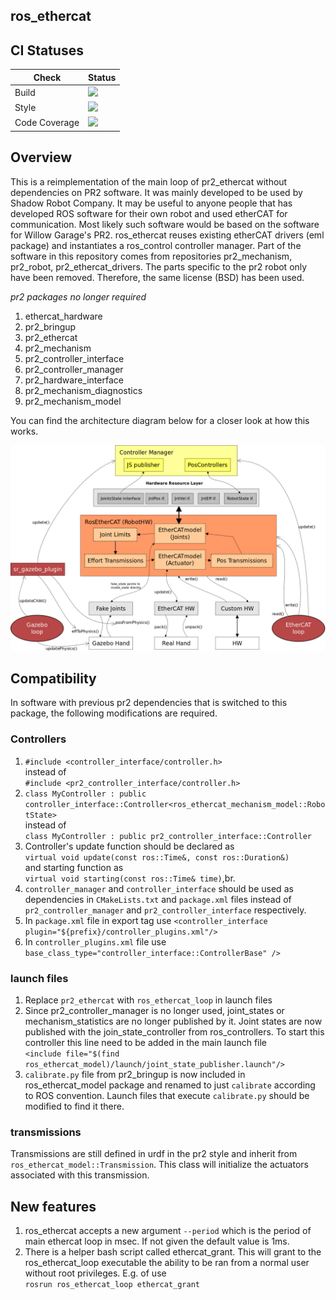 ros_ethercat
------------
## CI Statuses

Check | Status
---|---
Build|[<img src="https://codebuild.eu-west-2.amazonaws.com/badges?uuid=eyJlbmNyeXB0ZWREYXRhIjoiNHlPY3dOQTFFVzNEbzJSOTUvSGF2RU1UQll2bExhR09BdVF1elB0Uktjc2tOVFVGS2xyVXBLdW00R25IMzBNSFIxSTBuOXJkM2srYUwydHIxUXppTlI4PSIsIml2UGFyYW1ldGVyU3BlYyI6IlAvMFBwN1dsM1I4bElLZWciLCJtYXRlcmlhbFNldFNlcmlhbCI6MX0%3D&branch=melodic-devel"/>](https://eu-west-2.console.aws.amazon.com/codesuite/codebuild/projects/auto_ros_ethercat_melodic-devel_install_check/)
Style|[<img src="https://codebuild.eu-west-2.amazonaws.com/badges?uuid=eyJlbmNyeXB0ZWREYXRhIjoiVHpnQ2RQNWtGbXVEV2MwcFFWY3FSUFZMZXlRMk1hbDdSN2x0NjdzczNTWC9nRUR5MHc2NjZEWFhBd0t2dkRPQ3I3UnA5RzVNVE1MNU1uZEJ0MGVOWnp3PSIsIml2UGFyYW1ldGVyU3BlYyI6IlN0a2ZVUlA1MHZnbGprQ2giLCJtYXRlcmlhbFNldFNlcmlhbCI6MX0%3D&branch=melodic-devel"/>](https://eu-west-2.console.aws.amazon.com/codesuite/codebuild/projects/auto_ros_ethercat_melodic-devel_style_check/)
Code Coverage|[<img src="https://codebuild.eu-west-2.amazonaws.com/badges?uuid=eyJlbmNyeXB0ZWREYXRhIjoiMkFZSXo5dWt0WVcvS2JibDRqNzAvYW5CTFh6ZnZCd1ZWQTNGOE1lUkhFcUhpQWRvZmZwMWVRVGprK3ppemdRUmdqZXg4SmE5TEVocFFBYTk2NFkwdFZnPSIsIml2UGFyYW1ldGVyU3BlYyI6IlVDcGpTQW9rWlhGMzBUZWgiLCJtYXRlcmlhbFNldFNlcmlhbCI6MX0%3D&branch=melodic-devel"/>](https://eu-west-2.console.aws.amazon.com/codesuite/codebuild/projects/auto_ros_ethercat_melodic-devel_code_coverage/)

## Overview

  This is a reimplementation of the main loop of pr2_ethercat without dependencies on PR2 software. It was mainly developed to be used by Shadow Robot Company. It may be useful to anyone people that has developed ROS software for their own robot and used etherCAT for communication. Most likely such software would be based on the software for Willow Garage's PR2. ros_ethercat reuses existing etherCAT drivers (eml package) and instantiates a ros_control controller manager. Part of the software in this repository comes from repositories pr2_mechanism, pr2_robot, pr2_ethercat_drivers. The parts specific to the pr2 robot only have been removed. Therefore, the same license (BSD) has been used.

*pr2 packages no longer required*

  1. ethercat_hardware
  2. pr2_bringup
  3. pr2_ethercat
  4. pr2_mechanism
  5. pr2_controller_interface
  6. pr2_controller_manager
  7. pr2_hardware_interface
  8. pr2_mechanism_diagnostics
  9. pr2_mechanism_model

You can find the architecture diagram below for a closer look at how this works.

![Architecture Diagram](doc/RosEtherCAT.png)

## Compatibility

In software with previous pr2 dependencies that is switched to this package, the following modifications are required.

### Controllers

 1. `#include <controller_interface/controller.h>`<br>
instead of<br>`#include <pr2_controller_interface/controller.h>`
 2. `class MyController : public controller_interface::Controller<ros_ethercat_mechanism_model::RobotState>`<br>
instead of<br>`class MyController : public pr2_controller_interface::Controller`
 3. Controller's update function should be declared as <br>`virtual void update(const ros::Time&, const ros::Duration&)`<br> and starting function as <br> `virtual void starting(const ros::Time& time)`,br.
 4. `controller_manager` and `controller_interface` should be used as dependencies in `CMakeLists.txt` and `package.xml` files instead of `pr2_controller_manager` and `pr2_controller_interface` respectively.
 5. In `package.xml` file in export tag use `<controller_interface plugin="${prefix}/controller_plugins.xml"/>`
 6. In `controller_plugins.xml` file use `base_class_type="controller_interface::ControllerBase" />`

### launch files

 1. Replace `pr2_ethercat` with `ros_ethercat_loop` in launch files
 2. Since pr2_controller_manager is no longer used, joint_states or mechanism_statistics are no longer published by it. Joint states are now  published with the join_state_controller from ros_controllers. To start this controller this line need to be added in the main launch file <br> `<include file="$(find ros_ethercat_model)/launch/joint_state_publisher.launch"/>`
 3. `calibrate.py` file from pr2_bringup is now included in ros_ethercat_model package and renamed to just `calibrate` according to ROS convention. Launch files that execute `calibrate.py` should be modified to find it there.

### transmissions

 Transmissions are still defined in urdf in the pr2 style and inherit from `ros_ethercat_model::Transmission`. This class will initialize the actuators associated with this transmission.

## New features
 1. ros_ethercat accepts a new argument `--period` which is the period of main ethercat loop in msec. If not given the default value is 1ms.
 2. There is a helper bash script called ethercat_grant. This will grant to the ros_ethercat_loop executable the ability to be ran from a normal user without root privileges. E.g. of use<br>`rosrun ros_ethercat_loop ethercat_grant`
